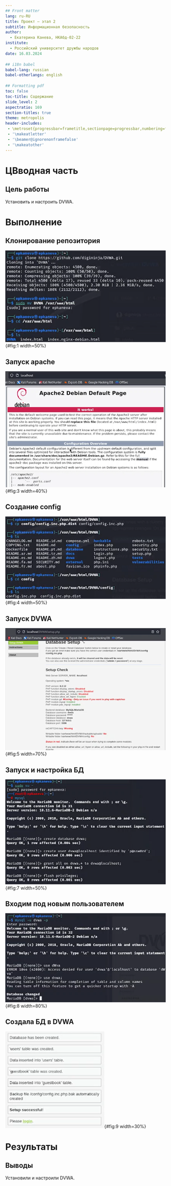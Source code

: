 ```yaml
---
## Front matter
lang: ru-RU
title: Проект — этап 2
subtitle: Информационная безопасность
author:
  - Екатерина Канева, НКАбд-02-22
institute:
  - Российский университет дружбы народов
date: 16.03.2024

## i18n babel
babel-lang: russian
babel-otherlangs: english

## Formatting pdf
toc: false
toc-title: Содержание
slide_level: 2
aspectratio: 169
section-titles: true
theme: metropolis
header-includes:
 - \metroset{progressbar=frametitle,sectionpage=progressbar,numbering=fraction}
 - '\makeatletter'
 - '\beamer@ignorenonframefalse'
 - '\makeatother'
---
```


# ЦВводная часть

## Цель работы

Установить и настроить DVWA.

# Выполнение

## Клонирование репозитория

![Клонирование репозитория DVWA.](image/1.png){#fig:1 width=50%}

## Запуск apache

![Открытие apache.](image/3.png){#fig:3 width=40%}

## Создание config

![Создание config-файла.](image/4.png){#fig:4 width=50%}

## Запуск DVWA

![Запуск DVWA.](image/5.png){#fig:5 width=70%}

## Запуск и настройка БД

![Настройка БД.](image/7.png){#fig:7 width=50%}

## Входим под новым пользователем

![Авторизация в БД.](image/10.png){#fig:8 width=80%}

## Создала БД в DVWA

![Создание БД в DVWA.](image/9.png){#fig:9 width=30%}

# Результаты

## Выводы

Установили и настроили DVWA.